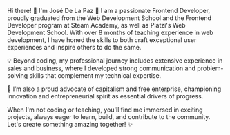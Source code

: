 Hi there! 👋 I'm José De La Paz 🚀
I am a passionate Frontend Developer, proudly graduated from the Web Development School and the Frontend Developer program at Steam Academy, as well as Platzi's Web Development School. With over 8 months of teaching experience in web development, I have honed the skills to both craft exceptional user experiences and inspire others to do the same.

💡 Beyond coding, my professional journey includes extensive experience in sales and business, where I developed strong communication and problem-solving skills that complement my technical expertise.

🌟 I’m also a proud advocate of capitalism and free enterprise, championing innovation and entrepreneurial spirit as essential drivers of progress.

When I'm not coding or teaching, you'll find me immersed in exciting projects, always eager to learn, build, and contribute to the community. Let's create something amazing together! ✨
